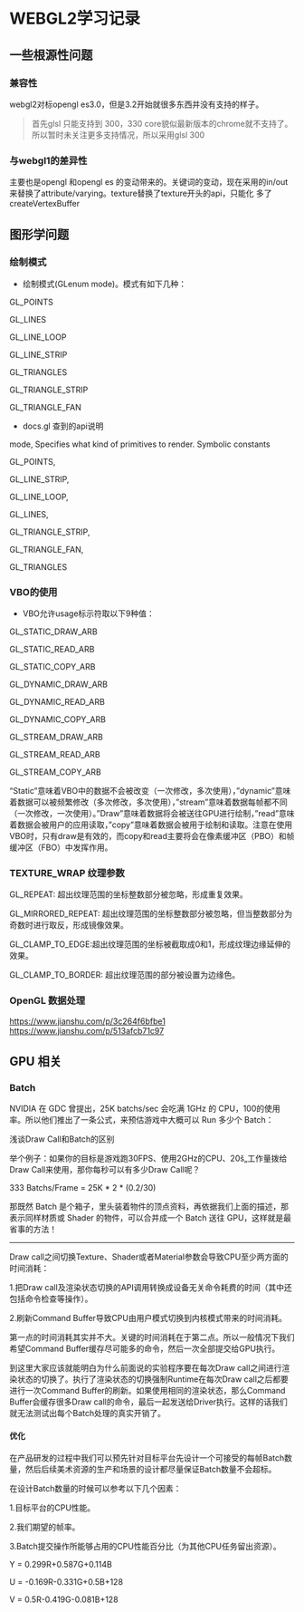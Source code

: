 # WEBGL2学习记录

## 一些根源性问题

### 兼容性
webgl2对标opengl es3.0，但是3.2开始就很多东西并没有支持的样子。
> 首先glsl 只能支持到 300，330 core貌似最新版本的chrome就不支持了。所以暂时未关注更多支持情况，所以采用glsl 300

### 与webgl1的差异性
主要也是opengl 和opengl es 的变动带来的。关键词的变动，现在采用的in/out 来替换了attribute/varying。texture替换了texture开头的api，只能化
多了createVertexBuffer

## 图形学问题

### 绘制模式

- 绘制模式(GLenum mode)。模式有如下几种：

GL_POINTS

GL_LINES

GL_LINE_LOOP

GL_LINE_STRIP

GL_TRIANGLES

GL_TRIANGLE_STRIP

GL_TRIANGLE_FAN


- docs.gl 查到的api说明

mode,
Specifies what kind of primitives to render. Symbolic constants 

GL_POINTS, 

GL_LINE_STRIP, 

GL_LINE_LOOP, 

GL_LINES, 

GL_TRIANGLE_STRIP, 

GL_TRIANGLE_FAN, 

GL_TRIANGLES

### VBO的使用

- VBO允许usage标示符取以下9种值：

GL_STATIC_DRAW_ARB

GL_STATIC_READ_ARB

GL_STATIC_COPY_ARB

GL_DYNAMIC_DRAW_ARB

GL_DYNAMIC_READ_ARB

GL_DYNAMIC_COPY_ARB

GL_STREAM_DRAW_ARB

GL_STREAM_READ_ARB

GL_STREAM_COPY_ARB

“Static”意味着VBO中的数据不会被改变（一次修改，多次使用），”dynamic”意味着数据可以被频繁修改（多次修改，多次使用），”stream”意味着数据每帧都不同（一次修改，一次使用）。”Draw”意味着数据将会被送往GPU进行绘制，”read”意味着数据会被用户的应用读取，”copy”意味着数据会被用于绘制和读取。注意在使用VBO时，只有draw是有效的，而copy和read主要将会在像素缓冲区（PBO）和帧缓冲区（FBO）中发挥作用。


### TEXTURE_WRAP 纹理参数
GL_REPEAT: 超出纹理范围的坐标整数部分被忽略，形成重复效果。

GL_MIRRORED_REPEAT: 超出纹理范围的坐标整数部分被忽略，但当整数部分为奇数时进行取反，形成镜像效果。

GL_CLAMP_TO_EDGE:超出纹理范围的坐标被截取成0和1，形成纹理边缘延伸的效果。

GL_CLAMP_TO_BORDER: 超出纹理范围的部分被设置为边缘色。


### OpenGL 数据处理

https://www.jianshu.com/p/3c264f6bfbe1
https://www.jianshu.com/p/513afcb71c97


## GPU 相关


### Batch

NVIDIA 在 GDC 曾提出，25K batchs/sec 会吃满 1GHz 的 CPU，100的使用率。所以他们推出了一条公式，来预估游戏中大概可以 Run 多少个 Batch：

浅谈Draw Call和Batch的区别

举个例子：如果你的目标是游戏跑30FPS、使用2GHz的CPU、20š„工作量拨给Draw Call来使用，那你每秒可以有多少Draw Call呢？

 333 Batchs/Frame = 25K * 2 * (0.2/30)

那既然 Batch 是个箱子，里头装着物件的顶点资料，再依据我们上面的描述，那表示同样材质或 Shader 的物件，可以合并成一个 Batch 送往 GPU，这样就是最省事的方法！

----

Draw call之间切换Texture、Shader或者Material参数会导致CPU至少两方面的时间消耗：

1.把Draw call及渲染状态切换的API调用转换成设备无关命令耗费的时间（其中还包括命令检查等操作）。

2.刷新Command Buffer导致CPU由用户模式切换到内核模式带来的时间消耗。

第一点的时间消耗其实并不大。关键的时间消耗在于第二点。所以一般情况下我们希望Command Buffer缓存尽可能多的命令，然后一次全部提交给GPU执行。

到这里大家应该就能明白为什么前面说的实验程序要在每次Draw call之间进行渲染状态的切换了。执行了渲染状态的切换强制Runtime在每次Draw call之后都要进行一次Command Buffer的刷新。如果使用相同的渲染状态，那么Command Buffer会缓存很多Draw call的命令，最后一起发送给Driver执行。这样的话我们就无法测试出每个Batch处理的真实开销了。

#### 优化

在产品研发的过程中我们可以预先针对目标平台先设计一个可接受的每帧Batch数量，然后后续美术资源的生产和场景的设计都尽量保证Batch数量不会超标。

在设计Batch数量的时候可以参考以下几个因素：

1.目标平台的CPU性能。

2.我们期望的帧率。

3.Batch提交操作所能够占用的CPU性能百分比（为其他CPU任务留出资源）。


Y = 0.299R+0.587G+0.114B

U = -0.169R-0.331G+0.5B+128

V = 0.5R-0.419G-0.081B+128